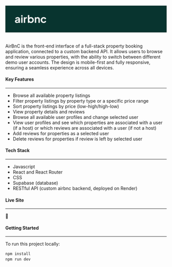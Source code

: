 <p align="center">
  <img src="./src/assets/airbnc_banner.png" alt="airbnc banner" width="1000"/>
</p>

<br>
AirBnC is the front-end interface of a full-stack property booking application, connected to a custom backend API. It allows users to browse and review various properties, with the ability to switch between different demo user accounts. The design is mobile-first and fully responsive, ensuring a seamless experience across all devices.
<br>

#### Key Features

---

- Browse all available property listings
- Filter property listings by property type or a specific price range
- Sort property listings by price (low-high/high-low)
- View property details and reviews
- Browse all available user profiles and change selected user
- View user profiles and see which properties are associated with a user (if a host) or which reviews are associated with a user (if not a host)
- Add reviews for properties as a selected user
- Delete reviews for properties if review is left by selected user
  <br>

#### Tech Stack

---

- Javascript
- React and React Router
- CSS
- Supabase (database)
- RESTful API (custom airbnc backend, deployed on Render)
  <br>

#### Live Site

---

🔗 <INSERT LINK>
<br>

#### Getting Started

---

To run this project locally:

```sh
npm install
npm run dev
```

